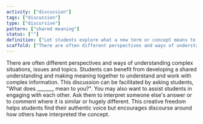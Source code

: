 ```yaml
---
activity: ["discussion"]
tags: ["discussion"]
type: ["discursive"]
pattern: ["shared meaning"]
status: [""]
definition: ["Let students explore what a new term or concept means to them as individuals."]
scaffold: ["There are often different perspectives and ways of understanding complex situations, issues and topics. Students can benefit from developing a shared understanding and making meaning together to understand and work with complex information. This discussion can be facilitated by asking students, 'What does _______ mean to you?'. You may also want to assist students in engaging with each other. Ask them to interpret someone else's answer or to comment where it is similar or hugely different. This creative freedom helps students find their authentic voice but encourages discourse around how others have interpreted the concept."]
---
```


There are often different perspectives and ways of understanding complex situations, issues and topics. Students can benefit from developing a shared understanding and making meaning together to understand and work with complex information. This discussion can be facilitated by asking students, "What does _______ mean to you?". You may also want to assist students in engaging with each other. Ask them to interpret someone else's answer or to comment where it is similar or hugely different. This creative freedom helps students find their authentic voice but encourages discourse around how others have interpreted the concept.

